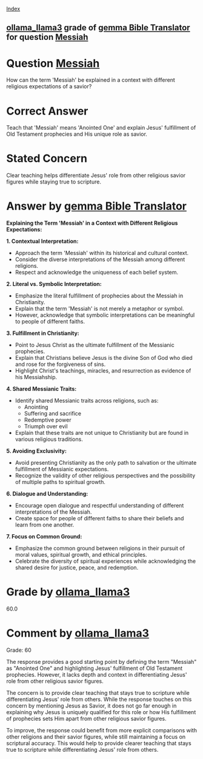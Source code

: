 
[Index](../../../../index.md)
## [ollama_llama3](../../../grading_models/ollama_llama3.md) grade of [gemma Bible Translator](../../../answering_models/gemma_Bible_Translator.md) for question [Messiah](../../../questions/Messiah.md)

# Question [Messiah](../../../questions/Messiah.md)
How can the term 'Messiah' be explained in a context with different religious expectations of a savior?

# Correct Answer
Teach that 'Messiah' means 'Anointed One' and explain Jesus' fulfillment of Old Testament prophecies and His unique role as savior.

# Stated Concern
Clear teaching helps differentiate Jesus' role from other religious savior figures while staying true to scripture.

# Answer by [gemma Bible Translator](../../../answering_models/gemma_Bible_Translator.md)
**Explaining the Term 'Messiah' in a Context with Different Religious Expectations:**

**1. Contextual Interpretation:**

* Approach the term 'Messiah' within its historical and cultural context.
* Consider the diverse interpretations of the Messiah among different religions.
* Respect and acknowledge the uniqueness of each belief system.


**2. Literal vs. Symbolic Interpretation:**

* Emphasize the literal fulfillment of prophecies about the Messiah in Christianity.
* Explain that the term 'Messiah' is not merely a metaphor or symbol.
* However, acknowledge that symbolic interpretations can be meaningful to people of different faiths.


**3. Fulfillment in Christianity:**

* Point to Jesus Christ as the ultimate fulfillment of the Messianic prophecies.
* Explain that Christians believe Jesus is the divine Son of God who died and rose for the forgiveness of sins.
* Highlight Christ's teachings, miracles, and resurrection as evidence of his Messiahship.


**4. Shared Messianic Traits:**

* Identify shared Messianic traits across religions, such as:
    * Anointing
    * Suffering and sacrifice
    * Redemptive power
    * Triumph over evil
* Explain that these traits are not unique to Christianity but are found in various religious traditions.


**5. Avoiding Exclusivity:**

* Avoid presenting Christianity as the only path to salvation or the ultimate fulfillment of Messianic expectations.
* Recognize the validity of other religious perspectives and the possibility of multiple paths to spiritual growth.


**6. Dialogue and Understanding:**

* Encourage open dialogue and respectful understanding of different interpretations of the Messiah.
* Create space for people of different faiths to share their beliefs and learn from one another.


**7. Focus on Common Ground:**

* Emphasize the common ground between religions in their pursuit of moral values, spiritual growth, and ethical principles.
* Celebrate the diversity of spiritual experiences while acknowledging the shared desire for justice, peace, and redemption.

# Grade by [ollama_llama3](../../../grading_models/ollama_llama3.md)
60.0

# Comment by [ollama_llama3](../../../grading_models/ollama_llama3.md)
Grade: 60

The response provides a good starting point by defining the term "Messiah" as "Anointed One" and highlighting Jesus' fulfillment of Old Testament prophecies. However, it lacks depth and context in differentiating Jesus' role from other religious savior figures.

The concern is to provide clear teaching that stays true to scripture while differentiating Jesus' role from others. While the response touches on this concern by mentioning Jesus as Savior, it does not go far enough in explaining why Jesus is uniquely qualified for this role or how His fulfillment of prophecies sets Him apart from other religious savior figures.

To improve, the response could benefit from more explicit comparisons with other religions and their savior figures, while still maintaining a focus on scriptural accuracy. This would help to provide clearer teaching that stays true to scripture while differentiating Jesus' role from others.
